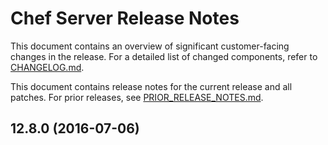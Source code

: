 # Chef Server Release Notes

This document contains an overview of significant customer-facing changes
in the release. For a detailed list of changed components, refer to
[CHANGELOG.md](CHANGELOG.md).

This document contains release notes for the current release and all patches.
For prior releases, see [PRIOR\_RELEASE\_NOTES.md](PRIOR_RELEASE_NOTES.md).

## 12.8.0 (2016-07-06)
